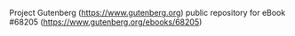 Project Gutenberg (https://www.gutenberg.org) public repository for
eBook #68205 (https://www.gutenberg.org/ebooks/68205)
